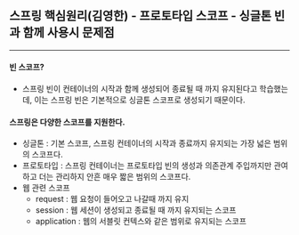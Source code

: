 ## 스프링 핵심원리(김영한) - 프로토타입 스코프 - 싱글톤 빈과 함께 사용시 문제점

-----

#### 빈 스코프?

- 스프링 빈이 컨테이너의 시작과 함께 생성되어 종료될 때 까지 유지된다고 학습했는데, 이는 스프링 빈은 기본적으로 싱글톤 스코프로 생성되기 때문이다.



#### 스프링은 다양한 스코프를 지원한다.

- 싱글톤 : 기본 스코프, 스프링 컨테이너의 시작과 종료까지 유지되는 가장 넓은 범위의 스코프다.
- 프로토타입 : 스프링 컨테이너는 프로토타입 빈의 생성과 의존관계 주입까지만 관여하고 더는 관리하지 안흔 매우 짧은 범위의 스코프다.
- 웹 관련 스코프
  - request : 웹 요청이 들어오고 나갈때 까지 유지
  - session : 웹 세션이 생성되고 종료될 때 까지 유지되는 스코프
  - application : 웹의 서블릿 컨텍스와 같은 범위로 유지되는 스코프

